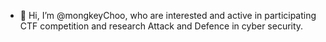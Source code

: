 - 👋 Hi, I’m @mongkeyChoo, who are interested and active in participating CTF competition and research Attack and Defence in cyber security.

<!---
mongkeyChoo/mongkeyChoo is a ✨ special ✨ repository because its `README.md` (this file) appears on your GitHub profile.
You can click the Preview link to take a look at your changes.
--->
